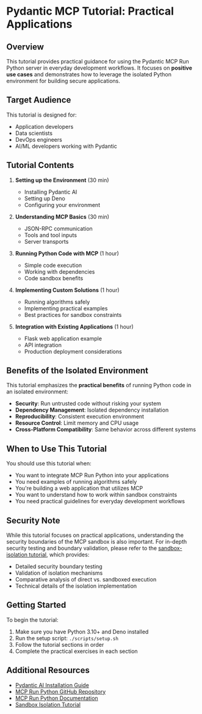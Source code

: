 # Pydantic MCP Tutorial: Practical Applications

## Overview

This tutorial provides practical guidance for using the Pydantic MCP Run Python server in everyday development workflows. It focuses on **positive use cases** and demonstrates how to leverage the isolated Python environment for building secure applications.

## Target Audience

This tutorial is designed for:
- Application developers
- Data scientists
- DevOps engineers
- AI/ML developers working with Pydantic

## Tutorial Contents

1. **Setting up the Environment** (30 min)
   - Installing Pydantic AI
   - Setting up Deno
   - Configuring your environment

2. **Understanding MCP Basics** (30 min)
   - JSON-RPC communication
   - Tools and tool inputs
   - Server transports

3. **Running Python Code with MCP** (1 hour)
   - Simple code execution
   - Working with dependencies
   - Code sandbox benefits

4. **Implementing Custom Solutions** (1 hour)
   - Running algorithms safely
   - Implementing practical examples
   - Best practices for sandbox constraints

5. **Integration with Existing Applications** (1 hour)
   - Flask web application example
   - API integration
   - Production deployment considerations

## Benefits of the Isolated Environment

This tutorial emphasizes the **practical benefits** of running Python code in an isolated environment:

- **Security**: Run untrusted code without risking your system
- **Dependency Management**: Isolated dependency installation
- **Reproducibility**: Consistent execution environment
- **Resource Control**: Limit memory and CPU usage
- **Cross-Platform Compatibility**: Same behavior across different systems

## When to Use This Tutorial

You should use this tutorial when:
- You want to integrate MCP Run Python into your applications
- You need examples of running algorithms safely
- You're building a web application that utilizes MCP
- You want to understand how to work within sandbox constraints
- You need practical guidelines for everyday development workflows

## Security Note

While this tutorial focuses on practical applications, understanding the security boundaries of the MCP sandbox is also important. For in-depth security testing and boundary validation, please refer to the [sandbox-isolation tutorial](../sandbox-isolation/README.org), which provides:

- Detailed security boundary testing
- Validation of isolation mechanisms
- Comparative analysis of direct vs. sandboxed execution
- Technical details of the isolation implementation

## Getting Started

To begin the tutorial:

1. Make sure you have Python 3.10+ and Deno installed
2. Run the setup script: `./scripts/setup.sh`
3. Follow the tutorial sections in order
4. Complete the practical exercises in each section

## Additional Resources

- [Pydantic AI Installation Guide](https://ai.pydantic.dev/install/#__tabbed_2_2)
- [MCP Run Python GitHub Repository](https://github.com/pydantic/pydantic-ai/tree/main/mcp-run-python)
- [MCP Run Python Documentation](https://ai.pydantic.dev/mcp/run-python/)
- [Sandbox Isolation Tutorial](../sandbox-isolation/README.org)